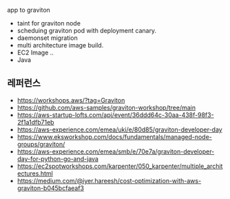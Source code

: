 app to graviton

* taint for graviton node
* scheduing graviton pod with deployment canary.
* daemonset migration
* multi architecture image build.
* EC2 Image ..
* Java 



## 레퍼런스 ##

* https://workshops.aws/?tag=Graviton
* https://github.com/aws-samples/graviton-workshop/tree/main 
* https://aws-startup-lofts.com/apj/event/36ddd64c-30aa-438f-98f3-2f1a1dfb71eb
* https://aws-experience.com/emea/uki/e/80d85/graviton-developer-day
* https://www.eksworkshop.com/docs/fundamentals/managed-node-groups/graviton/
* https://aws-experience.com/emea/smb/e/70e7a/graviton-developer-day-for-python-go-and-java
* https://ec2spotworkshops.com/karpenter/050_karpenter/multiple_architectures.html
* https://medium.com/@iyer.hareesh/cost-optimization-with-aws-graviton-b045bcfaeaf3
